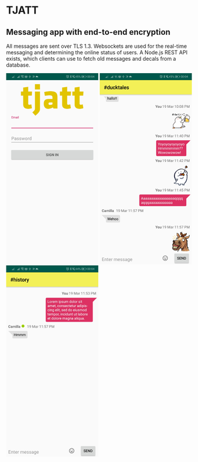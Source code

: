 # TJATT
## Messaging app with end-to-end encryption
All messages are sent over TLS 1.3. Websockets are used for the real-time messaging and determining the online status of users. A Node.js REST API exists, which clients can use to fetch old messages and decals from a database.

<img src="https://raw.githubusercontent.com/jqhan/tjatt/master/login.jpg" width="250">  <img src="https://raw.githubusercontent.com/jqhan/tjatt/master/decals.jpg" width="250">  <img src="https://raw.githubusercontent.com/jqhan/tjatt/master/online.jpg" width="250">

